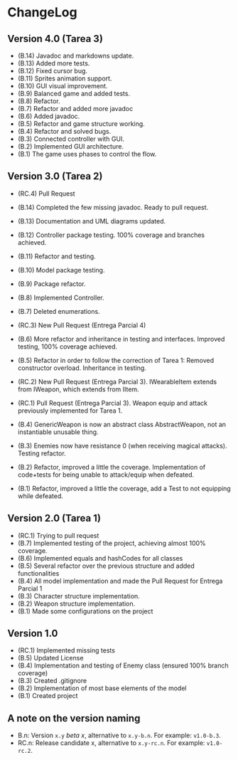 ChangeLog
=========

Version 4.0 (Tarea 3)
-----------

- (B.14) Javadoc and markdowns update.
- (B.13) Added more tests.
- (B.12) Fixed cursor bug.
- (B.11) Sprites animation support.
- (B.10) GUI visual improvement.
- (B.9) Balanced game and added tests.
- (B.8) Refactor.
- (B.7) Refactor and added more javadoc
- (B.6) Added javadoc.
- (B.5) Refactor and game structure working.
- (B.4) Refactor and solved bugs.
- (B.3) Connected controller with GUI.
- (B.2) Implemented GUI architecture.
- (B.1) The game uses phases to control the flow.

Version 3.0 (Tarea 2)
-----------
- (RC.4) Pull Request
- (B.14) Completed the few missing javadoc. Ready to pull request.
- (B.13) Documentation and UML diagrams updated.
- (B.12) Controller package testing. 100% coverage and branches achieved.
- (B.11) Refactor and testing.
- (B.10) Model package testing.
- (B.9) Package refactor.
- (B.8) Implemented Controller.
- (B.7) Deleted enumerations.
  
- (RC.3) New Pull Request (Entrega Parcial 4)
- (B.6) More refactor and inheritance in testing and interfaces. Improved testing, 100% coverage achieved.
- (B.5) Refactor in order to follow the correction of Tarea 1: Removed constructor overload. Inheritance in testing.

- (RC.2) New Pull Request (Entrega Parcial 3). IWearableItem extends from IWeapon, which extends from IItem.
- (RC.1) Pull Request (Entrega Parcial 3). Weapon equip and attack previously implemented for Tarea 1.
- (B.4) GenericWeapon is now an abstract class AbstractWeapon, not an instantiable unusable thing.
- (B.3) Enemies now have resistance 0 (when receiving magical attacks). Testing refactor.
- (B.2) Refactor, improved a little the coverage. Implementation of code+tests for being unable to attack/equip when defeated.
- (B.1) Refactor, improved a little the coverage, add a Test to not equipping while defeated.

Version 2.0 (Tarea 1)
-----------

- (RC.1) Trying to pull request
- (B.7) Implemented testing of the project, achieving almost 100% coverage.
- (B.6) Implemented equals and hashCodes for all classes
- (B.5) Several refactor over the previous structure and added functionalities
- (B.4) All model implementation and made the Pull Request for Entrega Parcial 1
- (B.3) Character structure implementation.
- (B.2) Weapon structure implementation.
- (B.1) Made some configurations on the project

Version 1.0
-----------
- (RC.1) Implemented missing tests
- (B.5) Updated License
- (B.4) Implementation and testing of Enemy class (ensured 100% branch coverage)
- (B.3) Created .gitignore
- (B.2) Implementation of most base elements of the model
- (B.1) Created project

A note on the version naming
----------------------------
- B.n: Version ``x.y`` _beta x_, alternative to ``x.y-b.n``.
  For example: ``v1.0-b.3``.
- RC.n: Release candidate x, alternative to ``x.y-rc.n``.
  For example: ``v1.0-rc.2``.